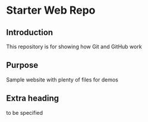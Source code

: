 # Starter Web Repo

## Introduction
This repository is for showing how Git and GitHub work

## Purpose
Sample website with plenty of files for demos

## Extra heading
to be specified
